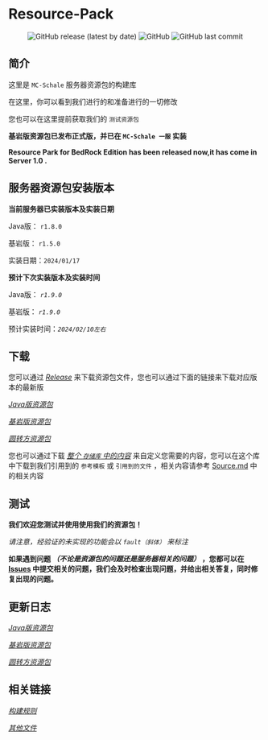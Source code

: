 # Resource-Pack

<div align="center">
 <img alt="GitHub release (latest by date)" src="https://img.shields.io/github/v/release/MC-Schale/Resource-pack?style=for-the-badge"> 
 <img alt="GitHub" src="https://img.shields.io/github/license/MC-Schale/Resource-pack?style=for-the-badge"> 
 <img alt="GitHub last commit" src="https://img.shields.io/github/last-commit/MC-Schale/Resource-pack?style=for-the-badge"> 
</div>

## 简介

这里是 `MC-Schale` 服务器资源包的构建库

在这里，你可以看到我们进行的和准备进行的一切修改

您也可以在这里提前获取我们的 `测试资源包`

**基岩版资源包已发布正式版，并已在 `MC-Schale 一服` 实装**

**Resource Park for BedRock Edition has been released now,it has come in Server 1.0 .**

## 服务器资源包安装版本

**当前服务器已实装版本及实装日期**

Java版： `r1.8.0`

基岩版： `r1.5.0`

实装日期：`2024/01/17`

**预计下次实装版本及实装时间**

Java版： *`r1.9.0`*

基岩版： *`r1.9.0`*

预计实装时间：*`2024/02/10左右`*

## 下载

您可以通过 *[Release](https://github.com/MC-Schale/Resource-pack/releases)* 来下载资源包文件，您也可以通过下面的链接来下载对应版本的最新版

*[Java版资源包](https://github.com/MC-Schale/Resource-pack/releases/download/JE_Server1_Release_1.8.0/MC-Schale.JE.r1.8.0.zip)*

*[基岩版资源包](https://github.com/MC-Schale/Resource-pack/releases/download/BE_Server1_Release_1.5.0/MC-Schale.BE.r1.5.0.mcpack)*

*[圆转方资源包](https://github.com/MC-Schale/Resource-pack/releases/download/JE_oto%E2%96%A1_Release_v1.3/For-Java-Edition_v1.3.zip)*

您也可以通过下载 *[整个 `存储库` 中的内容](https://codeload.github.com/MC-Schale/Resource-pack/zip/refs/heads/main)* 来自定义您需要的内容，您可以在这个库中下载到我们引用到的 `参考模板` 或 `引用到的文件` ，相关内容请参考  [Source.md](https://github.com/MC-Schale/Resource-pack/blob/main/Samples/Source.md) 中的相关内容

## 测试

**我们欢迎您测试并使用使用我们的资源包！**

*请注意，经验证的未实现的功能会以 `fault（斜体）` 来标注*

**如果遇到问题 *（不论是资源包的问题还是服务器相关的问题）* ，您都可以在 [Issues](https://github.com/MC-Schale/Resource-pack/issues) 中提交相关的问题，我们会及时检查出现问题，并给出相关答复，同时修复出现的问题。**

## 更新日志

*[Java版资源包](https://github.com/MC-Schale/Resource-pack/blob/main/Server1/ResourcePack(JavaEdition)/Changelog.md)*

*[基岩版资源包](https://github.com/MC-Schale/Resource-pack/blob/main/Server1/ResourcePack(BedrockEdition)/Changelog.md)*

*[圆转方资源包](https://github.com/MC-Schale/Resource-pack/blob/main/%E5%9C%86%E8%BD%AC%E6%96%B9%E6%8B%93%E5%B1%95%E5%8C%85%20For%20Java%20Edition/Changelog.md)*

## 相关链接

*[构建规则](https://github.com/MC-Schale/Resource-pack/blob/main/Rules.md)*

*[其他文件](https://github.com/MC-Schale/Resource-pack/blob/main/Others/Illustrate.md)*
